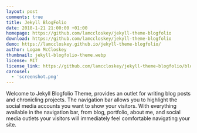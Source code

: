 ```yaml
---
layout: post
comments: true
title: Jekyll BlogFolio
date: 2018-1-21 21:00:00 +01:00
homepage: https://github.com/lamccloskey/jekyll-theme-blogfolio
download: https://github.com/lamccloskey/jekyll-theme-blogfolio
demo: https://lamccloskey.github.io/jekyll-theme-blogfolio/
author: Logan McCloskey
thumbnail: jekyll-blogfolio-theme.webp
license: MIT
license_link: https://github.com/lamccloskey/jekyll-theme-blogfolio/blob/master/LICENSE
carousel:
  - 'screenshot.png'
---
```


Welcome to Jekyll Blogfolio Theme, provides an outlet for writing blog posts and chronicling projects. The navigation bar allows you to highlight the social media accounts you want to show your visitors. With everything available in the navigation bar, from blog, portfolio, about me, and social media outlets your visitors will immediately feel comfortable navigating your site.
